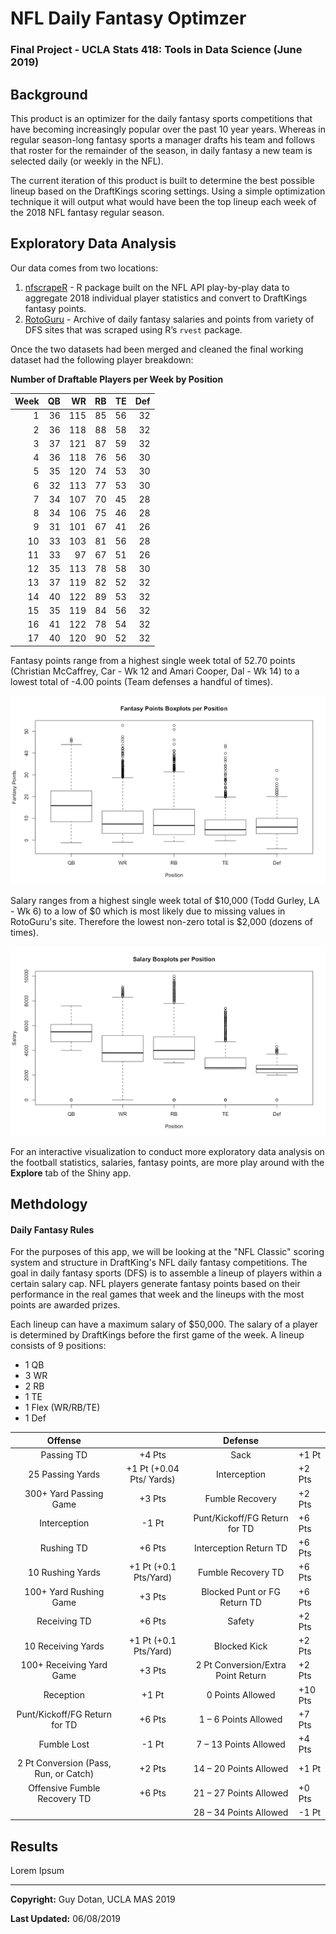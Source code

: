# NFL Daily Fantasy Optimzer 
### Final Project - UCLA Stats 418: Tools in Data Science (June 2019)

## Background
This product is an optimizer for the daily fantasy sports competitions that have becoming increasingly popular over the past 10 year years. Whereas in regular season-long fantasy sports a manager drafts his team and follows that roster for the remainder of the season, in daily fantasy a new team is selected daily (or weekly in the NFL).

The current iteration of this product is built to determine the best possible lineup based on the DraftKings scoring settings. Using a simple optimization technique it will output what would have been the top lineup each week of the 2018 NFL fantasy regular season.

## Exploratory Data Analysis

Our data comes from two locations:

 1. [nfscrapeR](https://github.com/maksimhorowitz/nflscrapR/) - R package built on the NFL API play-by-play data to aggregate 2018 individual player statistics and convert to DraftKings fantasy points.
 2. [RotoGuru](http://rotoguru1.com/cgi-bin/fyday.pl?week=17&game=dk/) - Archive of daily fantasy salaries and points from variety of DFS sites that was scraped using R’s `rvest` package.

Once the two datasets had been merged and cleaned the final working dataset had the following player breakdown:

**Number of Draftable Players per Week by Position**

| Week | QB |  WR | RB | TE | Def |
|-----:|---:|----:|---:|---:|----:|
|    1 | 36 | 115 | 85 | 56 |  32 |
|    2 | 36 | 118 | 88 | 58 |  32 |
|    3 | 37 | 121 | 87 | 59 |  32 |
|    4 | 36 | 118 | 76 | 56 |  30 |
|    5 | 35 | 120 | 74 | 53 |  30 |
|    6 | 32 | 113 | 77 | 53 |  30 |
|    7 | 34 | 107 | 70 | 45 |  28 |
|    8 | 34 | 106 | 75 | 46 |  28 |
|    9 | 31 | 101 | 67 | 41 |  26 |
|   10 | 33 | 103 | 81 | 56 |  28 |
|   11 | 33 |  97 | 67 | 51 |  26 |
|   12 | 35 | 113 | 78 | 58 |  30 |
|   13 | 37 | 119 | 82 | 52 |  32 |
|   14 | 40 | 122 | 89 | 53 |  32 |
|   15 | 35 | 119 | 84 | 56 |  32 |
|   16 | 41 | 122 | 78 | 54 |  32 |
|   17 | 40 | 120 | 90 | 52 |  32 |

Fantasy points range from a highest single week total of 52.70 points (Christian McCaffrey, Car - Wk 12 and Amari Cooper, Dal - Wk 14) to a lowest total of -4.00 points (Team defenses a handful of times).

![fan pts boxplot](plots/fanpts_pos_bp.png "Box Plot")

Salary ranges from a highest single week total of &#36;10,000 (Todd Gurley, LA - Wk 6) to a low of &#36;0 which is most likely due to missing values in RotoGuru's site. Therefore the lowest non-zero total is &#36;2,000 (dozens of times).

![fan pts boxplot](plots/salary_pos_bp.png "Box Plot")

For an interactive visualization to conduct more exploratory data analysis on the football statistics, salaries, fantasy points, are more play around with the **Explore** tab of the Shiny app.


## Methdology 

#### Daily Fantasy Rules
For the purposes of this app, we will be looking at the "NFL Classic" scoring system and structure in DraftKing's NFL daily fantasy competitions. The goal in daily fantasy sports (DFS) is to assemble a lineup of players within a certain salary cap. NFL players generate fantasy points based on their performance in the real games that week and the lineups with the most points are awarded prizes.

Each lineup can have a maximum salary of &#36;50,000. The salary of a player is determined by DraftKings before the first game of the week. A lineup consists of 9 positions:

* 1 QB
* 3 WR
* 2 RB
* 1 TE
* 1 Flex (WR/RB/TE)
* 1 Def


|                Offense                |                          |               Defense              |         |
|:-------------------------------------:|:------------------------:|:----------------------------------:|---------|
| Passing TD                            | +4 Pts                   | Sack                               | +1 Pt   |
| 25 Passing Yards                      | +1 Pt (+0.04 Pts/ Yards) | Interception                       | +2 Pts  |
| 300+ Yard Passing Game                | +3 Pts                   | Fumble Recovery                    | +2 Pts  |
| Interception                          | -1 Pt                    | Punt/Kickoff/FG Return for TD      | +6 Pts  |
| Rushing TD                            | +6 Pts                   | Interception Return TD             | +6 Pts  |
| 10 Rushing Yards                      | +1 Pt (+0.1 Pts/Yard)    | Fumble Recovery TD                 | +6 Pts  |
| 100+ Yard Rushing Game                | +3 Pts                   | Blocked Punt or FG Return TD       | +6 Pts  |
| Receiving TD                          | +6 Pts                   | Safety                             | +2 Pts  |
| 10 Receiving Yards                    | +1 Pt (+0.1 Pts/Yard)    | Blocked Kick                       | +2 Pts  |
| 100+ Receiving Yard Game              | +3 Pts                   | 2 Pt Conversion/Extra Point Return | +2 Pts  |
| Reception                             | +1 Pt                    | 0 Points Allowed                   | +10 Pts |
| Punt/Kickoff/FG Return for TD         | +6 Pts                   | 1 – 6 Points Allowed               | +7 Pts  |
| Fumble Lost                           | -1 Pt                    | 7 – 13 Points Allowed              | +4 Pts  |
| 2 Pt Conversion (Pass, Run, or Catch) | +2 Pts                   | 14 – 20 Points Allowed             | +1 Pt   |
| Offensive Fumble Recovery TD          | +6 Pts                   | 21 – 27 Points Allowed             | +0 Pts  |
|                                       |                          | 28 – 34 Points Allowed             | -1 Pt   |



## Results

Lorem Ipsum 

---

**Copyright:** Guy Dotan, UCLA MAS 2019

**Last Updated:** 06/08/2019